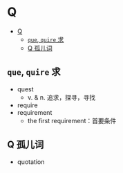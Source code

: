 # Q

- [Q](#q)
  - [`que`, `quire` 求](#que-quire-求)
  - [Q 孤儿词](#q-孤儿词)

## `que`, `quire` 求

- quest
  - v. & n. 追求，探寻，寻找
- require
- requirement
  - the first requirement：首要条件

## Q 孤儿词

- quotation
